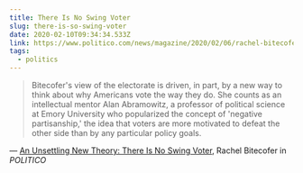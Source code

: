 ```yaml
---
title: There Is No Swing Voter
slug: there-is-so-swing-voter
date: 2020-02-10T09:34:34.533Z
link: https://www.politico.com/news/magazine/2020/02/06/rachel-bitecofer-profile-election-forecasting-new-theory-108944
tags:
  - politics
---
```


> Bitecofer's view of the electorate is driven, in part, by a new way to think about why Americans vote the way they do. She counts as an intellectual mentor Alan Abramowitz, a professor of political science at Emory University who popularized the concept of 'negative partisanship,' the idea that voters are more motivated to defeat the other side than by any particular policy goals.

&mdash; [An Unsettling New Theory: There Is No Swing Voter](https://www.politico.com/news/magazine/2020/02/06/rachel-bitecofer-profile-election-forecasting-new-theory-108944), Rachel Bitecofer in _POLITICO_
